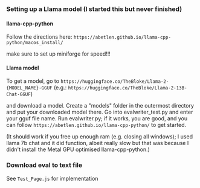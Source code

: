### Setting up a Llama model (I started this but never finished)

#### llama-cpp-python

Follow the directions here: `https://abetlen.github.io/llama-cpp-python/macos_install/`

make sure to set up miniforge for speed!!!

#### Llama model

To get a model, go to
`https://huggingface.co/TheBloke/Llama-2-{MODEL_NAME}-GGUF`
(e.g.: `https://huggingface.co/TheBloke/Llama-2-13B-Chat-GGUF`)

and download a model. Create a "models" folder in the outermost directory and put your downloaded model there. Go into evalwriter_test.py and enter your gguf file name. Run evalwriter.py; if it works, you are good, and you can follow `https://abetlen.github.io/llama-cpp-python/` to get started. 

(It should work if you free up enough ram (e.g. closing all windows); I used llama 7b chat and it did function, albeit really slow but that was because I didn't install the Metal GPU optimised llama-cpp-python.)

### Download eval to text file
See `Test_Page.js` for implementation

#### 
